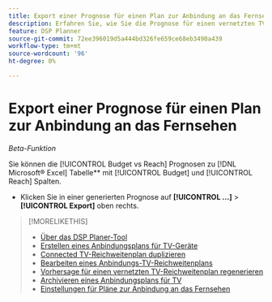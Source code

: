 ```yaml
---
title: Export einer Prognose für einen Plan zur Anbindung an das Fernsehen
description: Erfahren Sie, wie Sie die Prognose für einen vernetzten TV-Reichweiten-Plan exportieren.
feature: DSP Planner
source-git-commit: 72ee396019d5a444bd326fe659ce68eb3490a439
workflow-type: tm+mt
source-wordcount: '96'
ht-degree: 0%

---
```


# Export einer Prognose für einen Plan zur Anbindung an das Fernsehen

*Beta-Funktion*

Sie können die [!UICONTROL Budget vs Reach] Prognosen zu [!DNL Microsoft® Excel] Tabelle** mit [!UICONTROL Budget] und [!UICONTROL Reach] Spalten.

* Klicken Sie in einer generierten Prognose auf **[!UICONTROL ...]** > **[!UICONTROL Export]** oben rechts.

>[!MORELIKETHIS]
>
>* [Über das DSP Planer-Tool](planner-about.md)
>* [Erstellen eines Anbindungsplans für TV-Geräte](planner-create.md)
>* [Connected TV-Reichweitenplan duplizieren](planner-duplicate.md)
>* [Bearbeiten eines Anbindungs-TV-Reichweitenplans](planner-edit.md)
>* [Vorhersage für einen vernetzten TV-Reichweitenplan regenerieren](planner-forecast.md)
>* [Archivieren eines Anbindungsplans für TV](planner-archive.md)
>* [Einstellungen für Pläne zur Anbindung an das Fernsehen](planner-settings.md)
